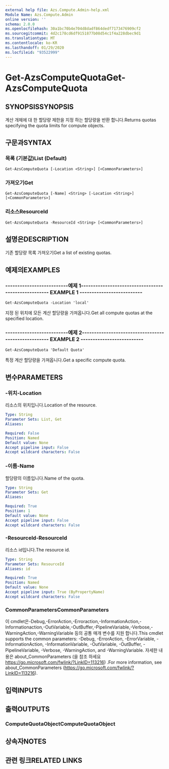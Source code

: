 ```yaml
---
external help file: Azs.Compute.Admin-help.xml
Module Name: Azs.Compute.Admin
online version: ''
schema: 2.0.0
ms.openlocfilehash: 30a1bc70b4e704d8dadf864dedf7173476909cf2
ms.sourcegitcommit: 4d2c178cd6df9151877b08d54c1f4a228dbec9d1
ms.translationtype: MT
ms.contentlocale: ko-KR
ms.lasthandoff: 01/29/2020
ms.locfileid: "93522999"
---
```

# <span data-ttu-id="19eb8-101">Get-AzsComputeQuota</span><span class="sxs-lookup"><span data-stu-id="19eb8-101">Get-AzsComputeQuota</span></span>

## <span data-ttu-id="19eb8-102">SYNOPSIS</span><span class="sxs-lookup"><span data-stu-id="19eb8-102">SYNOPSIS</span></span>
<span data-ttu-id="19eb8-103">계산 개체에 대 한 할당량 제한을 지정 하는 할당량을 반환 합니다.</span><span class="sxs-lookup"><span data-stu-id="19eb8-103">Returns quotas specifying the quota limits for compute objects.</span></span>

## <span data-ttu-id="19eb8-104">구문과</span><span class="sxs-lookup"><span data-stu-id="19eb8-104">SYNTAX</span></span>

### <span data-ttu-id="19eb8-105">목록 (기본값)</span><span class="sxs-lookup"><span data-stu-id="19eb8-105">List (Default)</span></span>
```
Get-AzsComputeQuota [-Location <String>] [<CommonParameters>]
```

### <span data-ttu-id="19eb8-106">가져오기</span><span class="sxs-lookup"><span data-stu-id="19eb8-106">Get</span></span>
```
Get-AzsComputeQuota [-Name] <String> [-Location <String>] [<CommonParameters>]
```

### <span data-ttu-id="19eb8-107">리소스</span><span class="sxs-lookup"><span data-stu-id="19eb8-107">ResourceId</span></span>
```
Get-AzsComputeQuota -ResourceId <String> [<CommonParameters>]
```

## <span data-ttu-id="19eb8-108">설명은</span><span class="sxs-lookup"><span data-stu-id="19eb8-108">DESCRIPTION</span></span>
<span data-ttu-id="19eb8-109">기존 할당량 목록 가져오기</span><span class="sxs-lookup"><span data-stu-id="19eb8-109">Get a list of existing quotas.</span></span>

## <span data-ttu-id="19eb8-110">예제의</span><span class="sxs-lookup"><span data-stu-id="19eb8-110">EXAMPLES</span></span>

### <span data-ttu-id="19eb8-111">--------------------------예제 1--------------------------</span><span class="sxs-lookup"><span data-stu-id="19eb8-111">-------------------------- EXAMPLE 1 --------------------------</span></span>
```
Get-AzsComputeQuota -Location 'local'
```

<span data-ttu-id="19eb8-112">지정 된 위치에 모든 계산 할당량을 가져옵니다.</span><span class="sxs-lookup"><span data-stu-id="19eb8-112">Get all compute quotas at the specified location.</span></span>

### <span data-ttu-id="19eb8-113">--------------------------예제 2--------------------------</span><span class="sxs-lookup"><span data-stu-id="19eb8-113">-------------------------- EXAMPLE 2 --------------------------</span></span>
```
Get-AzsComputeQuota 'Default Quota'
```

<span data-ttu-id="19eb8-114">특정 계산 할당량을 가져옵니다.</span><span class="sxs-lookup"><span data-stu-id="19eb8-114">Get a specific compute quota.</span></span>

## <span data-ttu-id="19eb8-115">변수</span><span class="sxs-lookup"><span data-stu-id="19eb8-115">PARAMETERS</span></span>

### <span data-ttu-id="19eb8-116">-위치</span><span class="sxs-lookup"><span data-stu-id="19eb8-116">-Location</span></span>
<span data-ttu-id="19eb8-117">리소스의 위치입니다.</span><span class="sxs-lookup"><span data-stu-id="19eb8-117">Location of the resource.</span></span>

```yaml
Type: String
Parameter Sets: List, Get
Aliases: 

Required: False
Position: Named
Default value: None
Accept pipeline input: False
Accept wildcard characters: False
```

### <span data-ttu-id="19eb8-118">-이름</span><span class="sxs-lookup"><span data-stu-id="19eb8-118">-Name</span></span>
<span data-ttu-id="19eb8-119">할당량의 이름입니다.</span><span class="sxs-lookup"><span data-stu-id="19eb8-119">Name of the quota.</span></span>

```yaml
Type: String
Parameter Sets: Get
Aliases: 

Required: True
Position: 1
Default value: None
Accept pipeline input: False
Accept wildcard characters: False
```

### <span data-ttu-id="19eb8-120">-ResourceId</span><span class="sxs-lookup"><span data-stu-id="19eb8-120">-ResourceId</span></span>
<span data-ttu-id="19eb8-121">리소스 id입니다.</span><span class="sxs-lookup"><span data-stu-id="19eb8-121">The resource id.</span></span>

```yaml
Type: String
Parameter Sets: ResourceId
Aliases: id

Required: True
Position: Named
Default value: None
Accept pipeline input: True (ByPropertyName)
Accept wildcard characters: False
```

### <span data-ttu-id="19eb8-122">CommonParameters</span><span class="sxs-lookup"><span data-stu-id="19eb8-122">CommonParameters</span></span>
<span data-ttu-id="19eb8-123">이 cmdlet은-Debug,-ErrorAction,-Erroraction,-InformationAction,-Informationaction,-OutVariable,-OutBuffer,-PipelineVariable,-Verbose,-WarningAction,-WarningVariable 등의 공통 매개 변수를 지원 합니다.</span><span class="sxs-lookup"><span data-stu-id="19eb8-123">This cmdlet supports the common parameters: -Debug, -ErrorAction, -ErrorVariable, -InformationAction, -InformationVariable, -OutVariable, -OutBuffer, -PipelineVariable, -Verbose, -WarningAction, and -WarningVariable.</span></span> <span data-ttu-id="19eb8-124">자세한 내용은 about_CommonParameters (을 참조 하세요 https://go.microsoft.com/fwlink/?LinkID=113216) .</span><span class="sxs-lookup"><span data-stu-id="19eb8-124">For more information, see about_CommonParameters (https://go.microsoft.com/fwlink/?LinkID=113216).</span></span>

## <span data-ttu-id="19eb8-125">입력</span><span class="sxs-lookup"><span data-stu-id="19eb8-125">INPUTS</span></span>

## <span data-ttu-id="19eb8-126">출력</span><span class="sxs-lookup"><span data-stu-id="19eb8-126">OUTPUTS</span></span>

### <span data-ttu-id="19eb8-127">ComputeQuotaObject</span><span class="sxs-lookup"><span data-stu-id="19eb8-127">ComputeQuotaObject</span></span>

## <span data-ttu-id="19eb8-128">상속자</span><span class="sxs-lookup"><span data-stu-id="19eb8-128">NOTES</span></span>

## <span data-ttu-id="19eb8-129">관련 링크</span><span class="sxs-lookup"><span data-stu-id="19eb8-129">RELATED LINKS</span></span>

